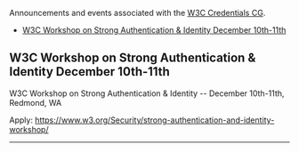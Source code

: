 Announcements and events associated with the [W3C Credentials CG](https://w3c-ccg.github.io).

* [W3C Workshop on Strong Authentication & Identity December 10th-11th](#learn-to-scribe-and-publish-minutes-september-21-2018-12-1pm-pdt)

## W3C Workshop on Strong Authentication & Identity December 10th-11th

W3C Workshop on Strong Authentication & Identity -- December 10th-11th, Redmond, WA 

Apply: https://www.w3.org/Security/strong-authentication-and-identity-workshop/ 

------

